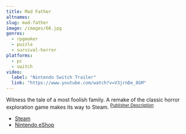 ```yaml
---
title: Mad Father
altnames:
slug: mad-father
image: /images/66.jpg
genres:
  - rpgmaker
  - puzzle
  - survival-horror
platforms:
  - pc
  - switch
video:
  label: "Nintendo Switch Trailer"
  link: "https://www.youtube.com/watch?v=V3jrnDe_8GM"
---
```


Witness the tale of a most foolish family. A remake of the classic horror exploration game makes its way to Steam. <sup>[Publisher Description](https://store.steampowered.com/app/483980/Mad_Father/)</sup>

* [Steam](https://store.steampowered.com/app/483980/Mad_Father/)
* [Nintendo eShop](https://www.nintendo.com/store/products/mad-father-switch/)
